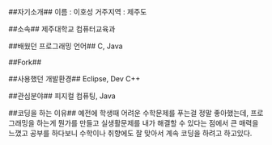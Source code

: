 ##자기소개##
이름 : 이호성
거주지역 : 제주도

##소속##
제주대학교 컴퓨터교육과


##배웠던 프로그래밍 언어##
C, Java


##Fork##



##사용했던 개발환경##
Eclipse, Dev C++


##관심분야##
피지컬 컴퓨팅, Java

##코딩을 하는 이유##
예전에 학생때 어려운 수학문제를 푸는걸 정말 좋아했는데,
프로그래밍을 하는게 뭔가를 만들고 실생활문제를 내가 해결할 수 있다는 점에서 
큰 매력을 느꼈고 공부를 하다보니 수학이나 취향에도 잘 맞아서 계속 코딩을 하려고 하고있다.
